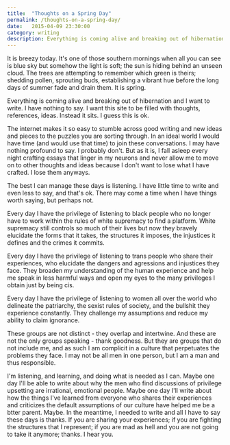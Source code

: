 ```yaml
---
title:  "Thoughts on a Spring Day"
permalink: /thoughts-on-a-spring-day/
date:   2015-04-09 23:30:00
category: writing
description: Everything is coming alive and breaking out of hibernation and I want to write. I have nothing to say. I want this site to be filled with thoughts, references, ideas. Instead it sits. I guess this is ok.
---
```


It is breezy today. It's one of those southern mornings when all you can see is blue sky but somehow the light is soft; the sun is hiding behind an unseen cloud. The trees are attempting to remember which green is theirs; shedding pollen, sprouting buds, establishing a vibrant hue before the long days of summer fade and drain them. It is spring.

Everything is coming alive and breaking out of hibernation and I want to write. I have nothing to say. I want this site to be filled with thoughts, references, ideas. Instead it sits. I guess this is ok.

The internet makes it so easy to stumble across good writing and new ideas and pieces to the puzzles you are sorting through. In an ideal world I would have time (and would use that time) to join these conversations. I may have nothing profound to say. I probably don't. But as it is, I fall asleep every night crafting essays that linger in my neurons and never allow me to move on to other thoughts and ideas because I don't want to lose what I have crafted. I lose them anyways.

The best I can manage these days is listening. I have little time to write and even less to say, and that's ok. There may come a time when I have things worth saying, but perhaps not.

Every day I have the privilege of listening to black people who no longer have to work within the rules of white supremacy to find a platform. White supremacy still controls so much of their lives but now they bravely elucidate the forms that it takes, the structures it imposes, the injustices it defines and the crimes it commits.

Every day I have the privilege of listening to trans people who share their experiences, who elucidate the dangers and agressions and injustices they face. They broaden my understanding of the human experience and help me speak in less harmful ways and open my eyes to the many privileges I obtain just by being cis.

Every day I have the privilege of listening to women all over the world who delineate the patriarchy, the sexist rules of society, and the bullshit they experience constantly. They challenge my assumptions and reduce my ability to claim ignorance.

These groups are not distinct - they overlap and intertwine. And these are not the only groups speaking - thank goodness. But they are groups that do not include me, and as such I am complicit in a culture that perpetuates the problems they face. I may not be all men in one person, but I am a man and thus responsible.

 I'm listening, and learning, and doing what is needed as I can. Maybe one day I'll be able to write about why the men who find discussions of privilege upsetting are irrational, emotional people. Maybe one day I'll write about how the things I've learned from everyone who shares their experiences and criticizes the default assumptions of our culture have helped me be a btter parent. Maybe. In the meantime, I needed to write and all I have to say these days is thanks. If you are sharing your experiences; if you are fighting the structures that I represent; if you are mad as hell and you are not going to take it anymore; thanks. I hear you.
